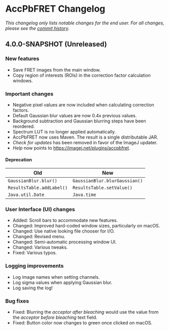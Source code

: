 # AccPbFRET Changelog
*This changelog only lists notable changes for the end user. For all changes, please see the [commit history](https://github.com/CellMoTher/AccPbFRET/commits/master).*

## 4.0.0-SNAPSHOT (Unreleased)

### New features
* Save FRET images from the main window.
* Copy region of interests (ROIs) in the correction factor calculation windows.

### Important changes
* Negative pixel values are now included when calculating correction factors.
* Default Gaussian blur values are now 0.4x previous values.
* Background subtraction and Gaussian blurring steps have been reordered.
* Spectrum LUT is no longer applied automatically.
* AccPbFRET now uses Maven. The result is a single distributable JAR.
* _Check for updates_ has been removed in favor of the ImageJ updater.
* _Help_ now points to https://imagej.net/plugins/accpbfret.

#### Deprecation
Old | New
--- | ---
`GaussianBlur.blur()` | `GaussianBlur.blurGaussian()`
`ResultsTable.addLabel()` | `ResultsTable.setValue()`
`Java.util.Date` | `Java.time`

### User Interface (UI) changes
* Added: Scroll bars to accommodate new features.
* Changed: Improved hard-coded window sizes, particularly on macOS.
* Changed: Use native looking file chooser for I/O.
* Changed: Revised menu.
* Changed: Semi-automatic processing window UI.
* Changed: Various tweaks.
* Fixed: Various typos.

### Logging improvements
* Log image names when setting channels.
* Log sigma values when applying Gaussian blur.
* Log saving the log!

### Bug fixes
* Fixed: Blurring the _acceptor after bleaching_ would use the value from the _acceptor before bleaching_ text field.
* Fixed: Button color now changes to green once clicked on macOS.
